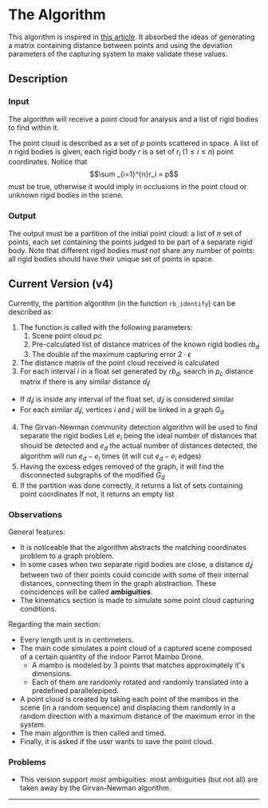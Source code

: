 # The Algorithm

This algorithm is inspired in [this article](https://www.scitepress.org/papers/2007/20528/20528.pdf). It absorbed the ideas of generating a matrix containing distance between points and using the deviation parameters of the capturing system to make validate these values.

## Description

### Input

The algorithm will receive a point cloud for analysis and a list of rigid bodies to find within it.

The point cloud is described as a set of $p$ points scattered in space. A list of $n$ rigid bodies is given, each rigid body $r$ is a set of $r_i \ (1 \leq i \leq n)$ point coordinates. Notice that $$\sum _{i=1}^{n}r_i = p$$ must be true, otherwise it would imply in occlusions in the point cloud or unknown rigid bodies in the scene.

### Output

The output must be a partition of the initial point cloud: a list of $n$ set of points, each set containing the points judged to be part of a separate rigid body. Note that different rigid bodies *must not* share any number of points: all rigid bodies should have their unique set of points in space.

## Current Version (v4)

Currently, the partition algorithm (in the function `rb_identify`) can be described as:

1. The function is called with the following parameters:
   1. Scene point cloud $pc$
   2. Pre-calculated list of distance matrices of the known rigid bodies $rb_d$
   3. The double of the maximum capturing error $2 \cdot \epsilon$
2. The distance matrix of the point cloud received is calculated
3. For each interval $i$ in a float set generated by $rb_d$, search in $p_c$ distance matrix if there is any similar distance $d_ij$ 
- If $d_ij$ is inside any interval of the float set, $d_ij$ is considered similar
- For each similar $d_ij$, vertices $i$ and $j$ will be linked in a graph $G_d$
4. The Girvan-Newman community detection algorithm will be used to find separate the rigid bodies
Let $e_i$ being the ideal number of distances that should be detected and $e_d$ the actual number of distances detected, the algorithm will run $e_d - e_i$ times (it will cut $e_d - e_i$ edges)
5. Having the excess edges removed of the graph, it will find the disconnected subgraphs of the modified $G_d$
6. If the partition was done correctly, it returns a list of sets containing point coordinates
If not, it returns an empty list 

### Observations

General features:

- It is noticeable that the algorithm abstracts the matching coordinates problem to a graph problem.
- In some cases when two separate rigid bodies are close, a distance $d_ij$ between two of their points could coincide with some of their internal distances, connecting them in the graph abstraction. These coincidences will be called **ambiguities**.
- The kinematics section is made to simulate some point cloud capturing conditions.

Regarding the main section:

- Every length unit is in centimeters.
- The main code simulates a point cloud of a captured scene composed of a certain quantity of the indoor Parrot Mambo Drone.
  - A mambo is modeled by 3 points that matches approximately it's dimensions.
  - Each of them are randomly rotated and randomly translated into a predefined parallelepiped. 
- A point cloud is created by taking each point of the mambos in the scene (in a random sequence) and displacing them randomly in a random direction with a maximum distance of the maximum error in the system.
- The main algorithm is then called and timed. 
- Finally, it is asked if the user wants to save the point cloud.

### Problems

- This version support *most* ambiguities: most ambiguities (but not all) are taken away by the Girvan-Newman algorithm.

---